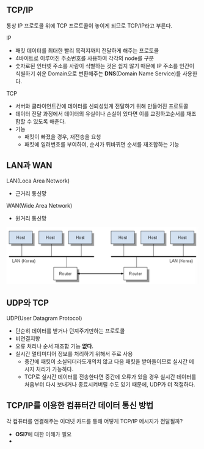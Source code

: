 ## TCP/IP

통상 IP 프로토콜 위에 TCP 프로토콜이 놓이게 되므로 TCP/IP라고 부른다.

IP

- 패킷 데이터를 최대한 빨리 목적지까지 전달하게 해주는 프로토콜
- 4바이트로 이루어진 주소번호를 사용하여 각각의 node를 구분
- 숫자로된 인터넷 주소를 사람이 식별하는 것은 쉽지 않기 때문에 IP 주소를 인간이 식별하기 쉬운 Domain으로 변환해주는 **DNS**(Domain Name Service)를 사용한다.

TCP

- 서버와 클라이언트간에 데이터를 신뢰성있게 전달하기 위해 만들어진 프로토콜
- 데이터 전달 과정에서 데이터의 유실이나 손실이 있다면 이를 교정하고순서를 재조합할 수 있도록 해준다.
- 기능
  - 패킷이 빠졌을 경우, 재전송을 요청
  - 패킷에 일려번호를 부여하여, 순서가 뒤바뀌면 순서를 재조합하는 기능

## LAN과 WAN

LAN(Loca Area Network)

- 근거리 통신망

WAN(Wide Area Network)

- 원거리 통신망

![](img/2023-02-09-10-56-18.png)

## UDP와 TCP

UDP(User Datagram Protocol)

- 단순히 데이터를 받거나 던져주기만하는 프로토콜
- 비연결지향
- 오류 처리나 순서 재조합 기능 **없다**.
- 실시간 멀티미디어 정보를 처리하기 위해서 주로 사용
  - 중간에 패킷이 소실되더라도개의치 않고 다음 패킷을 받아들이므로 실시간 메시지 처리가 가능하다.
  - TCP로 실시간 데이터를 전송한다면 중간에 오류가 있을 경우 실시간 데이터를 처음부터 다시 보내거나 종료시켜버릴 수도 있기 때문에, UDP가 더 적절하다.

## TCP/IP를 이용한 컴퓨터간 데이터 통신 방법

각 컴퓨터를 연결해주는 이더넷 카드를 통해 어떻게 TCP/IP 메시지가 전달될까?

- **OSI7**에 대한 이해가 필요
-
